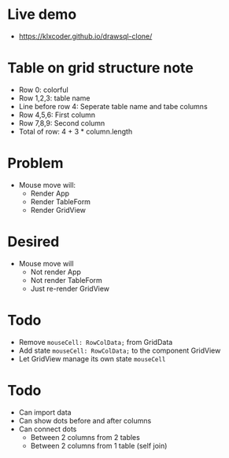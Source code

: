 # Live demo

- https://klxcoder.github.io/drawsql-clone/

# Table on grid structure note

  - Row 0: colorful
  - Row 1,2,3: table name
  - Line before row 4: Seperate table name and tabe columns
  - Row 4,5,6: First column
  - Row 7,8,9: Second column
  - Total of row: 4 + 3 * column.length

# Problem
  - Mouse move will:
    - Render App
    - Render TableForm
    - Render GridView

# Desired
  - Mouse move will
    - Not render App
    - Not render TableForm
    - Just re-render GridView

# Todo
  - Remove `mouseCell: RowColData;` from GridData
  - Add state `mouseCell: RowColData;` to the component GridView
  - Let GridView manage its own state `mouseCell`

# Todo
  - Can import data
  - Can show dots before and after columns
  - Can connect dots
    + Between 2 columns from 2 tables
    + Between 2 columns from 1 table (self join)